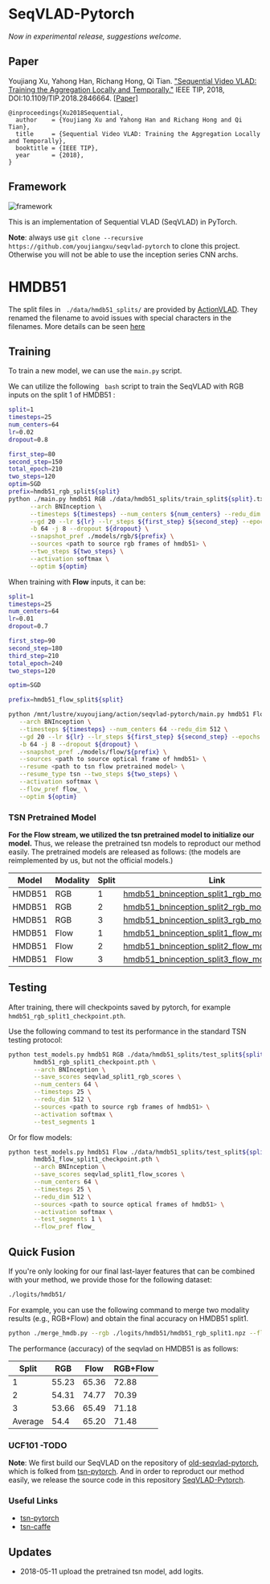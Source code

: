 # SeqVLAD-Pytorch

*Now in experimental release, suggestions welcome*.

## Paper

Youjiang Xu, Yahong Han, Richang Hong, Qi Tian. ["Sequential Video VLAD: Training the Aggregation Locally and Temporally."](https://ieeexplore.ieee.org/stamp/stamp.jsp?tp=&arnumber=8382330) IEEE TIP, 2018, DOI:10.1109/TIP.2018.2846664. [[Paper\]](https://ieeexplore.ieee.org/stamp/stamp.jsp?tp=&arnumber=8382330)

```
@inproceedings{Xu2018Sequential,
  author    = {Youjiang Xu and Yahong Han and Richang Hong and Qi Tian},
  title     = {Sequential Video VLAD: Training the Aggregation Locally and Temporally},
  booktitle = {IEEE TIP},
  year      = {2018},
}
```

## Framework

![framework](f1.png)

This is an implementation of Sequential VLAD (SeqVLAD) in PyTorch.

**Note**: always use `git clone --recursive https://github.com/youjiangxu/seqvlad-pytorch` to clone this project.
Otherwise you will not be able to use the inception series CNN archs.

# HMDB51

The split files in ``` ./data/hmdb51_splits/```  are provided by [ActionVLAD](https://github.com/rohitgirdhar/ActionVLAD#actionvlad-learning-spatio-temporal-aggregation-for-action-classification). They renamed the filename to avoid issues with special characters in the filenames. More details can be seen [here](https://github.com/rohitgirdhar/ActionVLAD#setting-up-the-data)


## Training

To train a new model, we can use the `main.py` script.

We can utilize the following ``` bash``` script to train the SeqVLAD with RGB inputs on the split 1 of HMDB51 :

```bash
split=1
timesteps=25
num_centers=64
lr=0.02
dropout=0.8

first_step=80
second_step=150
total_epoch=210
two_steps=120
optim=SGD
prefix=hmdb51_rgb_split${split}
python ./main.py hmdb51 RGB ./data/hmdb51_splits/train_split${split}.txt ./data/hmdb51_splits/test_split${split}.txt \
      --arch BNInception \
      --timesteps ${timesteps} --num_centers ${num_centers} --redu_dim 512 \
      --gd 20 --lr ${lr} --lr_steps ${first_step} ${second_step} --epochs ${total_epoch} \
      -b 64 -j 8 --dropout ${dropout} \
      --snapshot_pref ./models/rgb/${prefix} \
      --sources <path to source rgb frames of hmdb51> \
      --two_steps ${two_steps} \
      --activation softmax \
      --optim ${optim}
```

When training with **Flow** inputs, it can be:

```bash
split=1
timesteps=25
num_centers=64
lr=0.01
dropout=0.7

first_step=90
second_step=180
third_step=210
total_epoch=240
two_steps=120

optim=SGD

prefix=hmdb51_flow_split${split}

python /mnt/lustre/xuyoujiang/action/seqvlad-pytorch/main.py hmdb51 Flow ./data/hmdb51_splits/train_split${split}.txt ./data/hmdb51_splits/test_split${split}.txt \
   --arch BNInception \
   --timesteps ${timesteps} --num_centers 64 --redu_dim 512 \
   --gd 20 --lr ${lr} --lr_steps ${first_step} ${second_step} --epochs ${total_epoch} \
   -b 64 -j 8 --dropout ${dropout} \
   --snapshot_pref ./models/flow/${prefix} \
   --sources <path to source optical frame of hmdb51> \
   --resume <path to tsn flow pretrained model> \
   --resume_type tsn --two_steps ${two_steps} \
   --activation softmax \
   --flow_pref flow_ \
   --optim ${optim}
```



### TSN Pretrained Model

**For the Flow stream, we utilized the tsn pretrained model to initialize our model.** Thus, we release the pretrained tsn models to reproduct our method easily. The pretrained models are released as follows: (the models are reimplemented by us, but not the official models.)

| Model  | Modality | Split | Link                                                         |
| ------ | -------- | ----- | ------------------------------------------------------------ |
| HMDB51 | RGB      | 1     | [hmdb51_bninception_split1_rgb_model_best.pth](https://tjueducn-my.sharepoint.com/:u:/g/personal/yjxu_tju_edu_cn/EXgsTfOClKlBvWygavN1BzgBNyLPd-Ukn7jBNj3t88q7jA?e=eu6PL0) |
| HMDB51 | RGB      | 2     | [hmdb51_bninception_split2_rgb_model_best.pth](https://tjueducn-my.sharepoint.com/:u:/g/personal/yjxu_tju_edu_cn/ETfn6SCeKqJBt3tDdA7JtK4BLdcSdYcnvXnL9RUJ9vUW9A?e=jvUjNG) |
| HMDB51 | RGB      | 3     | [hmdb51_bninception_split3_rgb_model_best.pth](https://tjueducn-my.sharepoint.com/:u:/g/personal/yjxu_tju_edu_cn/EWOThQmEPR5HjQStDJsyUbEB-1Zgjz_Jcf-bdR0AMuAhKA?e=rlgIrv) |
| HMDB51 | Flow     | 1     | [hmdb51_bninception_split1_flow_model_best.pth](https://tjueducn-my.sharepoint.com/:u:/g/personal/yjxu_tju_edu_cn/EXgsTfOClKlBvWygavN1BzgBNyLPd-Ukn7jBNj3t88q7jA?e=E5neqz) |
| HMDB51 | Flow     | 2     | [hmdb51_bninception_split2_flow_model_best.pth](https://tjueducn-my.sharepoint.com/:u:/g/personal/yjxu_tju_edu_cn/ERAS2JK9BSZCry_l1Ndtv6kB4rBdS-_vna_JNQ_Jast8OQ?e=1OUFel) |
| HMDB51 | Flow     | 3     | [hmdb51_bninception_split3_flow_model_best.pth](https://tjueducn-my.sharepoint.com/:u:/g/personal/yjxu_tju_edu_cn/EezS5HNGwf1IseTjKXcJ5IIBxjstXfC94AXYbzfmAFR5cw?e=hy3fhY) |



## Testing

After training, there will checkpoints saved by pytorch, for example `hmdb51_rgb_split1_checkpoint.pth`.

Use the following command to test its performance in the standard TSN testing protocol:

```bash
python test_models.py hmdb51 RGB ./data/hmdb51_splits/test_split${split}.txt \
       hmdb51_rgb_split1_checkpoint.pth \
       --arch BNInception \
       --save_scores seqvlad_split1_rgb_scores \
       --num_centers 64 \
       --timesteps 25 \
       --redu_dim 512 \
       --sources <path to source rgb frames of hmdb51> \
       --activation softmax \
       --test_segments 1
```

Or for flow models:

```bash   
python test_models.py hmdb51 Flow ./data/hmdb51_splits/test_split${split}.txt \
       hmdb51_flow_split1_checkpoint.pth \
       --arch BNInception \
       --save_scores seqvlad_split1_flow_scores \
       --num_centers 64 \
       --timesteps 25 \
       --redu_dim 512 \
       --sources <path to source optical frames of hmdb51> \
       --activation softmax \
       --test_segments 1 \
       --flow_pref flow_
```


## Quick Fusion

If you're only looking for our final last-layer features that can be combined with your method, we provide those for the following dataset:

```bash
./logits/hmdb51/
```

For example, you can use the following command to merge two modality results (e.g., RGB+Flow) and obtain the final accuracy on HMDB51 split1.

```bash
python ./merge_hmdb.py --rgb ./logits/hmdb51/hmdb51_rgb_split1.npz --flow ./logits/hmdb51/hmdb51_flow_split1.npz
```



The performance (accuracy) of the seqvlad on HMDB51 is as follows:

| Split   | RGB   | Flow  | RGB+Flow |
| ------- | ----- | ----- | -------- |
| 1       | 55.23 | 65.36 | 72.88    |
| 2       | 54.31 | 74.77 | 70.39    |
| 3       | 53.66 | 65.49 | 71.18    |
| Average | 54.4  | 65.20 | 71.48    |

### UCF101 -TODO



**Note**: We first build our SeqVLAD on the repository of [old-seqvlad-pytorch](https://github.com/youjiangxu/tsn-pytorch/tree/seqvlad), which is folked from [tsn-pytorch](https://github.com/yjxiong/tsn-pytorch). And in order to reproduct our method easily, we release the source code in this repository [SeqVLAD-Pytorch](https://github.com/youjiangxu/seqvlad-pytorch).


### Useful Links
- [tsn-pytorch](https://github.com/yjxiong/tsn-pytorch)
- [tsn-caffe](https://github.com/yjxiong/temporal-segment-networks)

## Updates

- 2018-05-11 upload the pretrained tsn model, add logits.
